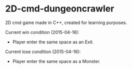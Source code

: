 # 2D-cmd-dungeoncrawler
2D cmd game made in C++, created for learning purposes.

Current win condition (2015-04-16):
-	Player enter the same space as an Exit.

Current lose condition (2015-04-16):
-	Player enter the same space as a Monster.

